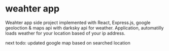 # weahter app
 Weahter app side project implemented with  React,  Express.js, google geoloction & maps api with  darksky api for weather. Application, automatilly loads weather for your location based of your ip address.

next todo: updated google map based on searched location
